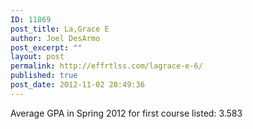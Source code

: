 ```yaml
---
ID: 11869
post_title: La,Grace E
author: Joel DesArmo
post_excerpt: ""
layout: post
permalink: http://effrtlss.com/lagrace-e-6/
published: true
post_date: 2012-11-02 20:49:36
---
```

<p>Average GPA in Spring 2012 for first course listed: 3.583</p>